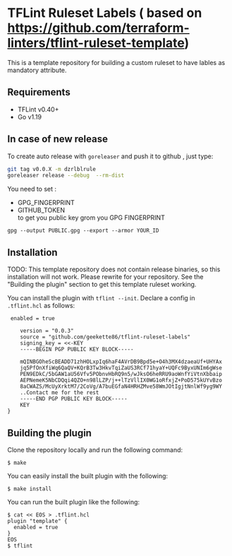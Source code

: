 # TFLint Ruleset Labels ( based on https://github.com/terraform-linters/tflint-ruleset-template)

This is a template repository for building a custom ruleset to have lables as mandatory attribute. 
## Requirements

- TFLint v0.40+
- Go v1.19
## In case of new release

To create auto release with `goreleaser` and push it to github , just type:
```sh
git tag v0.0.X -m dzrlblrule
goreleaser release --debug  --rm-dist 
```
You need to set :  
* GPG_FINGERPRINT
* GITHUB_TOKEN  
to get you public key grom you GPG FINGERPRINT
```
gpg --output PUBLIC.gpg --export --armor YOUR_ID
```
## Installation

TODO: This template repository does not contain release binaries, so this installation will not work. Please rewrite for your repository. See the "Building the plugin" section to get this template ruleset working.

You can install the plugin with `tflint --init`. Declare a config in `.tflint.hcl` as follows:

```hcl
 enabled = true

    version = "0.0.3"
    source = "github.com/geekette86/tflint-ruleset-labels"
    signing_key = <<-KEY
    -----BEGIN PGP PUBLIC KEY BLOCK-----

    mQINBGOheScBEADD71zhHOLxpIq6haF4AVrDB9Bpd5e+O4h3MX4dzaeaUf+UHYAx
    jq5PfOnXfiWq6QaQV+KQrB3Tw3HkvTqiZaUS3RCf71hyaY+UQFc9ByxUNIm6gWse
    PEN9EDkC/5bGAW1aU56Vfv5PObnvHbRQ9n5/wJksO6heRRU9aoWnfYiVtnXbbaip
    AEPNemeK5NbCDQqi4QZO+n98lLZP/j++lTzVllIX0WG1oRfxjZ+PoD575kUYvBzo
    8aCWAZS/McUyXrktM7/2CoVg/A7buEGfaN4HRHZMve58WmJOtIgjtNnlWf9yg9WY
    ..Contact me for the rest
    -----END PGP PUBLIC KEY BLOCK-----
    KEY
}
```

## Building the plugin

Clone the repository locally and run the following command:

```
$ make
```

You can easily install the built plugin with the following:

```
$ make install
```

You can run the built plugin like the following:

```
$ cat << EOS > .tflint.hcl
plugin "template" {
  enabled = true
}
EOS
$ tflint
```
